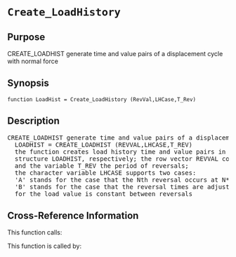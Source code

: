 
<!-- <a name="_top"></a>
<div><a href="../../../_index.md">Home</a> &gt;  <a href="#">latest</a> &gt; <a href="#">Utility_Functions</a> &gt; <a href="_index.md">General</a> &gt; Create_LoadHistory.m</div> -->

<!--<table width="100%"><tr><td align="left"><a href="../../../_index.md"><img alt="<" border="0" src="../../../left.png">&nbsp;Master index</a></td>
<td align="right"><a href="_index.md">Index for latest\Utility_Functions\General&nbsp;<img alt=">" border="0" src="../../../right.png"></a></td></tr></table>-->
# `Create_LoadHistory`
<!-- <h1>Create_LoadHistory
</h1> -->

## <a name="_name"></a>Purpose

<!-- <h2 id="purpose"><a name="_name"></a>Purpose</h2> -->

CREATE_LOADHIST generate time and value pairs of a displacement cycle with normal force

<!-- <div class="box"><strong>CREATE_LOADHIST generate time and value pairs of a displacement cycle with normal force</strong></div> -->

## <a name="_synopsis"></a>Synopsis

`function LoadHist = Create_LoadHistory (RevVal,LHCase,T_Rev)` 
## <a name="_description"></a>Description

<pre class="comment">CREATE_LOADHIST generate time and value pairs of a displacement cycle with normal force    
  LOADHIST = CREATE_LOADHIST (REVVAL,LHCASE,T_REV)
  the function creates load history time and value pairs in fields Time and Value of the
  structure LOADHIST, respectively; the row vector REVVAL contains the load reversal values
  and the variable T_REV the period of reversals;
  the character variable LHCASE supports two cases:
  'A' stands for the case that the Nth reversal occurs at N*T_REV,
  'B' stands for the case that the reversal times are adjusted so that the rate of change
  for the load value is constant between reversals</pre>
<!-- <div class="fragment"><pre class="comment">CREATE_LOADHIST generate time and value pairs of a displacement cycle with normal force    
  LOADHIST = CREATE_LOADHIST (REVVAL,LHCASE,T_REV)
  the function creates load history time and value pairs in fields Time and Value of the
  structure LOADHIST, respectively; the row vector REVVAL contains the load reversal values
  and the variable T_REV the period of reversals;
  the character variable LHCASE supports two cases:
  'A' stands for the case that the Nth reversal occurs at N*T_REV,
  'B' stands for the case that the reversal times are adjusted so that the rate of change
  for the load value is constant between reversals</pre></div> -->

<!-- crossreference -->
## <a name="_cross"></a>Cross-Reference Information

This function calls:
<ul style="list-style-image:url(../../../matlabicon.gif)">
</ul>
This function is called by:
<ul style="list-style-image:url(../../../matlabicon.gif)">
</ul>
<!-- crossreference -->




<!-- <hr><address>Generated on Thu 28-Jan-2021 18:22:44 by <strong><a href="http://www.artefact.tk/software/matlab/m2html/" title="Matlab Documentation in HTML">m2html</a></strong> &copy; 2005</address> -->